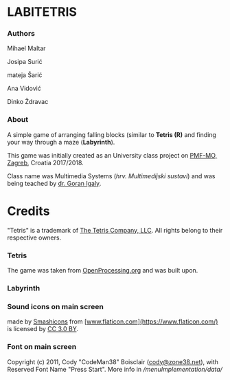 # LABITETRIS
### Authors
Mihael Maltar

Josipa Surić

mateja Šarić

Ana Vidović

Dinko Ždravac

### About
A simple game of arranging falling blocks (similar to **Tetris (R)** and finding your way through a maze (**Labyrinth**).


This game was initially created as an University class project on [PMF-MO, Zagreb](https://www.math.pmf.unizg.hr/), Croatia 2017/2018.

Class name was Multimedia Systems (_hrv. Multimedijski sustavi_) and was being teached by [dr. Goran Igaly](https://web.math.pmf.unizg.hr/~igaly/).

# Credits
"Tetris" is a trademark of [The Tetris Company, LLC](http://www.tetris.com/).
All rights belong to their respective owners.

### Tetris
The game was taken from [OpenProcessing.org](https://www.openprocessing.org/sketch/313016) and was built upon.

### Labyrinth

### Sound icons on main screen
made by [Smashicons](https://www.flaticon.com/authors/smashicons)  from [www.flaticon.com](https://www.flaticon.com/) is licensed by [CC 3.0 BY](http://creativecommons.org/licenses/by/3.0/).

### Font on main screen
Copyright (c) 2011, Cody "CodeMan38" Boisclair (cody@zone38.net), with Reserved Font Name "Press Start".
More info in _/menuImplementation/data/_
